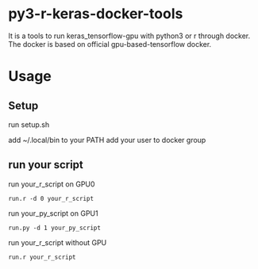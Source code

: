 # py3-r-keras-docker-tools
It is a tools to run keras_tensorflow-gpu with python3 or r through docker. The docker is based on official gpu-based-tensorflow docker. 

# Usage
## Setup
run setup.sh

add ~/.local/bin to your PATH
add your user to docker group

## run your script
run your_r_script on GPU0
```
run.r -d 0 your_r_script
```

run your_py_script on GPU1
```
run.py -d 1 your_py_script
```

run your_r_script without GPU
```
run.r your_r_script
```

